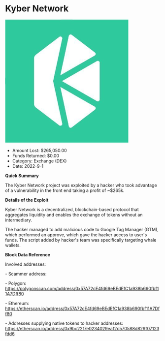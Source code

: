 # Kyber Network
![Kyber Network](/rektimages/Kyber-Network.png)
- Amount Lost: $265,050.00
- Funds Returned: $0.00
- Category: Exchange (DEX)
- Date: 2022-9-1

**Quick Summary**

The Kyber Network project was exploited by a hacker who took advantage of a vulnerability in the front end taking a profit of ~$265k.

  


 **Details of the Exploit**

Kyber Network is a decentralized, blockchain-based protocol that aggregates liquidity and enables the exchange of tokens without an intermediary.

The hacker managed to add malicious code to Google Tag Manager (GTM), which performed an approve, which gave the hacker access to user's funds. The script added by hacker's team was specifically targeting whale wallets.

  


 **Block Data Reference**

Involved addresses:

\- Scammer address: 

  \- Polygon: https://polygonscan.com/address/0x57A72cE4fd69eBEdEfC1a938b690fbf11A7Dff80

  \- Ethereum: https://etherscan.io/address/0x57A72cE4fd69eBEdEfC1a938b690fbf11A7Dff80

 \- Addresses supplying native tokens to hacker addresses: https://etherscan.io/address/0x9bc22f7e0234029eaf2c570588d829f07123fdd6



